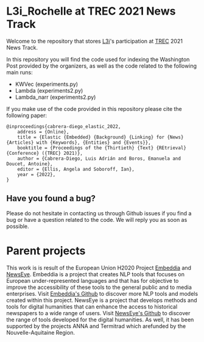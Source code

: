 # L3i_Rochelle at TREC 2021 News Track

Welcome to the repository that stores [L3i](https://l3i.univ-larochelle.fr/ "L3i")'s participation at [TREC](https://trec.nist.gov/ "TREC") 2021 News Track.

In this repository you will find the code used for indexing the Washington Post provided by the organizers, as well as the code related to the following main runs:
- KWVec (experiments.py)
- Lambda (experiments2.py)
- Lambda_narr (experiments2.py)

If you make use of the code provided in this repository please cite the following paper:

```
@inproceedings{cabrera-diego_elastic_2022,
	address = {Online},
	title = {Elastic {Embedded} {Background} {Linking} for {News} {Articles} with {Keywords}, {Entities} and {Events}},
	booktitle = {Proceedings of the {Thirtieth} {Text} {REtrieval} {Conference} ({TREC} 2021)},
	author = {Cabrera-Diego, Luis Adrián and Boros, Emanuela and Doucet, Antoine},
	editor = {Ellis, Angela and Soboroff, Ian},
	year = {2022},
}
```

## Have you found a bug?

Please do not hesitate in contacting us through Github issues if you find a bug or have a question related to the code. We will reply you as soon as possible.



# Parent projects

This work is is result of the European Union H2020 Project [Embeddia](http://embeddia.eu/) and [NewsEye](https://www.newseye.eu/). Embeddia is a project that creates NLP tools that focuses on European under-represented languages and that has for objective to improve the accessibility of these tools to the general public and to media enterprises. Visit [Embeddia's Github](https://github.com/orgs/EMBEDDIA/) to discover more NLP tools and models created within this project. NewsEye is a project that develops methods and tools for digital humanities that can enhance the access to historical newspapers to a wide range of users. Visit [NewsEye's Github](https://github.com/newseye) to discover the range of tools developed for the digital humanities.  As well, it has been supported by the projects ANNA and Termitrad which arefunded by the Nouvelle-Aquitaine Region.
